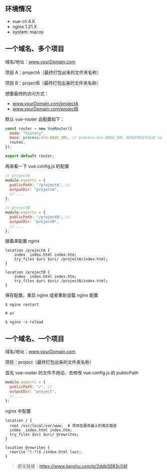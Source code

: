 <!--
 * @Author: wuhaoyuan
 * @Date: 2021-12-13 20:28:09
 * @LastEditTime: 2021-12-13 20:41:53
 * @LastEditors: wuhaoyuan
 * @Description:
 * @FilePath: /undefined/Users/wuhaoyuan/Desktop/vue history mode nginx配置方式.md
-->
## 环境情况

- vue-cli 4.X
- nginx 1.21.X
- system: macos

## 一个域名、多个项目

域名/地址：www.yourDomain.com

项目 A：projectA（最终打包出来的文件夹名称）

项目 B：projectB（最终打包出来的文件夹名称）

想要最终的访问方式：

- www.yourDomain.com/projectA
- www.yourDomain.com/projectB

默认 vue-router 会配置如下：

```js
const router = new VueRouter({
  mode: "history",
  base: process.env.BASE_URL, // process.env.BASE_URL 指向的地址可以在 vue.config.js 中的 publicPath 配置，老的版本是 baseUrl
  routes,
});

export default router;
```

再来看一下 vue.config.js 的配置

```js
// projectA
module.exports = {
  publicPath: "/projectA", //
  outputDir: "projectA",
  // ...
};

// projectB
module.exports = {
  publicPath: "/projectB", //
  outputDir: "projectB",
  // ...
};
```

接着来配置 nginx

```shell
location /projectA {
    index  index.html index.htm;
    try_files $uri $uri/ /projectA/index.html;
}

location /projectB {
    index  index.html index.htm;
    try_files $uri $uri/ /projectB/index.html;
}
```

保存配置，重启 nginx 或者重新加载 nginx 配置

```shell
$ nginx restart

# or

$ nginx -s reload
```

## 一个域名、一个项目

域名/地址：www.yourDomain.com

项目：project（最终打包出来的文件夹名称）

首先 vue-router 的文件不用动，去修改 vue.config.js 的 publicPath

```js
module.exports = {
  publicPath: "/", //
  outputDir: "project",
  // ...
};
```

nginx 中配置

```shell
location / {    
  root /usr/local/var/www;  # 项目在服务器上的真实路径
  index  index.html index.htm;
  try_files $uri $uri/ @rewrites; 
} 
        
location @rewrites {
  rewrite ^(.*)$ /index.html last;
}
```

> 原文链接：https://www.jianshu.com/p/2ddb5983c04f

